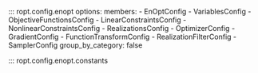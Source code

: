 ::: ropt.config.enopt
    options:
        members:
            - EnOptConfig
            - VariablesConfig
            - ObjectiveFunctionsConfig
            - LinearConstraintsConfig
            - NonlinearConstraintsConfig
            - RealizationsConfig
            - OptimizerConfig
            - GradientConfig
            - FunctionTransformConfig
            - RealizationFilterConfig
            - SamplerConfig
        group_by_category: false

::: ropt.config.enopt.constants
